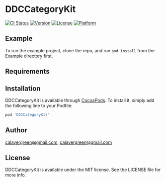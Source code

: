 # DDCCategoryKit

[![CI Status](https://img.shields.io/travis/calayergreen@gmail.com/DDCCategoryKit.svg?style=flat)](https://travis-ci.org/calayergreen@gmail.com/DDCCategoryKit)
[![Version](https://img.shields.io/cocoapods/v/DDCCategoryKit.svg?style=flat)](https://cocoapods.org/pods/DDCCategoryKit)
[![License](https://img.shields.io/cocoapods/l/DDCCategoryKit.svg?style=flat)](https://cocoapods.org/pods/DDCCategoryKit)
[![Platform](https://img.shields.io/cocoapods/p/DDCCategoryKit.svg?style=flat)](https://cocoapods.org/pods/DDCCategoryKit)

## Example

To run the example project, clone the repo, and run `pod install` from the Example directory first.

## Requirements

## Installation

DDCCategoryKit is available through [CocoaPods](https://cocoapods.org). To install
it, simply add the following line to your Podfile:

```ruby
pod 'DDCCategoryKit'
```

## Author

calayergreen@gmail.com, calayergreen@gmail.com

## License

DDCCategoryKit is available under the MIT license. See the LICENSE file for more info.
